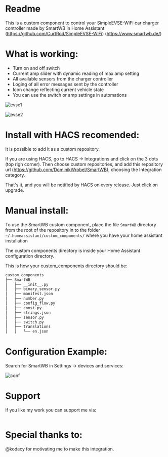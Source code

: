 # Readme

This is a custom component to control your SimpleEVSE-WiFi car charger controller made by SmartWB in Home Assistant (https://github.com/CurtRod/SimpleEVSE-WiFi) (https://www.smartwb.de/)

# What is working:
 - Turn on and off switch
 - Current amp slider with dynamic reading of max amp setting
 - All available sensors from the charger controller
 - Loging of all error messages sent by the controller
 - Icon change reflecting current vehicle state
 - You can use the switch or amp settings in automations

![evse1](https://github.com/user-attachments/assets/35695a73-4087-40fa-8892-bd34e8d288d8)

![evse2](https://github.com/user-attachments/assets/f5d20228-0628-4144-aaad-e7bc725600c9)

# Install with HACS recomended:
It is possible to add it as a custom repository.

If you are using HACS, go to HACS -> Integrations and click on the 3 dots (top righ corner).
Then choose custom repositories, and add this repository url (https://github.com/DominikWrobel/SmartWB), choosing the Integration category.

That's it, and you will be notified by HACS on every release.
Just click on upgrade.

# Manual install:
To use the SmartWB custom component, place the file `SmartWB` directory from the root of
the repository in to the folder `~/.homeassistant/custom_components/` where
you have your home assistant installation

The custom components directory is inside your Home Assistant configuration directory.

This is how your custom_components directory should be:
```bash
custom_components
├── SmartWB
│   ├── __init__.py
│   ├── binary_sensor.py
│   ├── manifest.json
│   ├── number.py
│   ├── config_flow.py
│   ├── const.py
│   ├── strings.json
│   ├── sensor.py
│   ├── switch.py
│   ├── translations
│   │   └── en.json
```

# Configuration Example:
Search for SmartWB in Settings -> devices and services:

![conf](https://github.com/user-attachments/assets/05be6737-dc74-4025-adfb-0414208b5a4e)

# Support

If you like my work you can support me via:

<figure class="wp-block-image size-large"><a href="https://www.buymeacoffee.com/dominikjwrc"><img src="https://homeassistantwithoutaplan.files.wordpress.com/2023/07/coffe-3.png?w=182" alt="" class="wp-image-64"/></a></figure>

# Special thanks to:
@kodacy for motivating me to make this integration.
